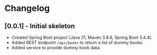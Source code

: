 # Changelog

## [0.0.1] - Initial skeleton
- Created Spring Boot project (Java 21, Maven 3.8.6, Spring Boot 3.4.4).
- Added REST endpoint `/api/books` to return a list of dummy books.
- Added service to provide dummy book data.
